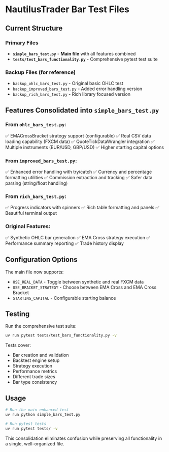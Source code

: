 # NautilusTrader Bar Test Files

## Current Structure

### Primary Files
- **`simple_bars_test.py`** - **Main file** with all features combined
- **`tests/test_bars_functionality.py`** - Comprehensive pytest test suite

### Backup Files (for reference)
- `backup_ohlc_bars_test.py` - Original basic OHLC test
- `backup_improved_bars_test.py` - Added error handling version
- `backup_rich_bars_test.py` - Rich library focused version

## Features Consolidated into `simple_bars_test.py`

### From `ohlc_bars_test.py`:
✅ EMACrossBracket strategy support (configurable)
✅ Real CSV data loading capability (FXCM data)
✅ QuoteTickDataWrangler integration
✅ Multiple instruments (EUR/USD, GBP/USD)
✅ Higher starting capital options

### From `improved_bars_test.py`:
✅ Enhanced error handling with try/catch
✅ Currency and percentage formatting utilities
✅ Commission extraction and tracking
✅ Safer data parsing (string/float handling)

### From `rich_bars_test.py`:
✅ Progress indicators with spinners
✅ Rich table formatting and panels
✅ Beautiful terminal output

### Original Features:
✅ Synthetic OHLC bar generation
✅ EMA Cross strategy execution
✅ Performance summary reporting
✅ Trade history display

## Configuration Options

The main file now supports:
- `USE_REAL_DATA` - Toggle between synthetic and real FXCM data
- `USE_BRACKET_STRATEGY` - Choose between EMA Cross and EMA Cross Bracket
- `STARTING_CAPITAL` - Configurable starting balance

## Testing

Run the comprehensive test suite:
```bash
uv run pytest tests/test_bars_functionality.py -v
```

Tests cover:
- Bar creation and validation
- Backtest engine setup
- Strategy execution
- Performance metrics
- Different trade sizes
- Bar type consistency

## Usage

```bash
# Run the main enhanced test
uv run python simple_bars_test.py

# Run pytest tests
uv run pytest tests/ -v
```

This consolidation eliminates confusion while preserving all functionality in a single, well-organized file.